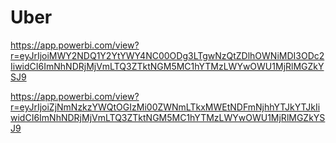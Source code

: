 # Uber
https://app.powerbi.com/view?r=eyJrIjoiMWY2NDQ1Y2YtYWY4NC00ODg3LTgwNzQtZDlhOWNiMDI3ODc2IiwidCI6ImNhNDRjMjVmLTQ3ZTktNGM5MC1hYTMzLWYwOWU1MjRlMGZkYSJ9

https://app.powerbi.com/view?r=eyJrIjoiZjNmNzkzYWQtOGIzMi00ZWNmLTkxMWEtNDFmNjhhYTJkYTJkIiwidCI6ImNhNDRjMjVmLTQ3ZTktNGM5MC1hYTMzLWYwOWU1MjRlMGZkYSJ9
